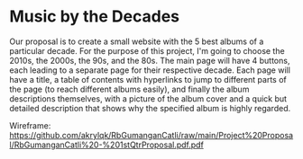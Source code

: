# Music by the Decades

Our proposal is to create a small website with the 5 best albums of a particular decade. For the purpose of this project, I'm going to choose the 2010s, the 2000s, the 90s, and the 80s. The main page will have 4 buttons, each leading to a separate page for their respective decade. Each page will have a title, a table of contents with hyperlinks to jump to different parts of the page (to reach different albums easily), and finally the album descriptions themselves, with a picture of the album cover and a quick but detailed description that shows why the specified album is highly regarded.

Wireframe: https://github.com/akrylqk/RbGumanganCatli/raw/main/Project%20Proposal/RbGumanganCatli%20-%201stQtrProposal.pdf.pdf
